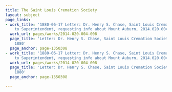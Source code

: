 ```yaml
---
title: The Saint Louis Cremation Society
layout: subject
page_links:
- work_title: '1880-06-17 Letter: Dr. Henry S. Chase, Saint Louis Cremation Society,
    to Superintendent, requesting info about Mount Auburn, 2014.020.004-008'
  work_url: pages/works/2014-020-004-008
  page_title: 'Letter: Dr. Henry S. Chase, Saint Louis Cremation Society, to Superintendent,
    1880'
  page_anchor: page-1350308
- work_title: '1880-06-17 Letter: Dr. Henry S. Chase, Saint Louis Cremation Society,
    to Superintendent, requesting info about Mount Auburn, 2014.020.004-008'
  work_url: pages/works/2014-020-004-008
  page_title: 'Letter: Dr. Henry S. Chase, Saint Louis Cremation Society, to Superintendent,
    1880'
  page_anchor: page-1350308

---
```

